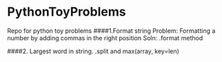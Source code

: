 # PythonToyProblems
Repo for python toy problems
####1.Format string
Problem: Formatting a number by adding commas in the right position
Soln: .format method

####2. Largest word in  string.
.split and max(array, key=len)
